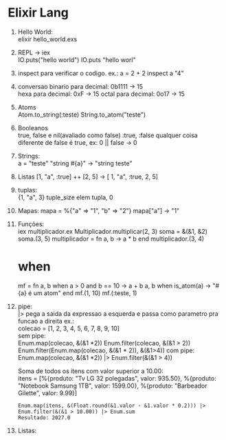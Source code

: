 # Elixir Lang
1. Hello World:   
   elixir hello_world.exs
2. REPL -> iex   
   IO.puts("hello world")
   IO.puts "hello worl"
3. inspect para verificar o codigo.
   ex.: a = 2 + 2
        inspect a 
        "4"
4. conversao
   binario para decimal: 0b1111 -> 15   
   hexa para decimal:    0xF -> 15
   octal para decimal:   0o17 -> 15
5. Atoms   
   Atom.to_string(:teste)
   String.to_atom("teste")
6. Booleanos   
   true, false e nil(avaliado como false)
   :true, :false
   qualquer coisa diferente de false é true, ex:
   0 || false -> 0
7. Strings:   
   a = "teste"
   "string #{a}" -> "string teste"
8. Listas
   [1, "a", :true] ++ [2, 5] -> [ 1, "a", :true, 2, 5] 
9. tuplas:   
   {1, "a", 3}
   tuple_size
   elem tupla, 0
10. Mapas:
   mapa = %{"a" => "1", "b" => "2"}
   mapa["a"] -> "1"

11. Funções:   
    iex multiplicador.ex
        Multiplicador.multiplicar(2, 3)
    soma = &(&1, &2) 
        soma.(3, 5)
     multiplicador = fn a, b -> a * b end
         multiplicador.(3, 4)
     # when    
     mf = fn 
        a, b when a > 0 and b == 10 -> a + b
        a, b when is_atom(a) -> "#{a} é um atom"
     end 
        mf.(1, 10)
        mf.(:teste, 1)
12. pipe:   
   |> pega a saida da expressao a esquerda e passa como parametro pra funcao a direita    ex.:  
      colecao = [1, 2, 3, 4, 5, 6, 7, 8, 9, 10]   
      sem pipe:   
        Enum.map(colecao, &(&1 *2))
        Enum.filter(colecao, &(&1 > 2))
        Enum.filter(Enum.map(colecao, &(&1 * 2)), &(&1>4))
      com pipe:   
        Enum.map(colecao, &(&1 *2)) |> Enum.filter(&(&1 > 4))


      Soma de todos os itens com valor superior a 10.00:   
        itens = [%{produto: "Tv LG 32 polegadas", valor: 935.50}, %{produto: "Notebook Samsung 1TB", valor: 1599.00}, %{produto: "Barbeador Gilette", valor: 9.99}]

        Enum.map(itens, &(Float.round(&1.valor - &1.valor * 0.2))) |> Enum.filter(&(&1 > 10.00)) |> Enum.sum
        Resultado: 2027.0
   
13. Listas:
   